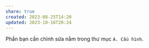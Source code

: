 ```yaml
---
share: true
created: 2023-08-25T14:20
updated: 2023-10-16T20:24
---
```

Phần bạn cần chỉnh sửa nằm trong thư mục `A. Cấu hình`.